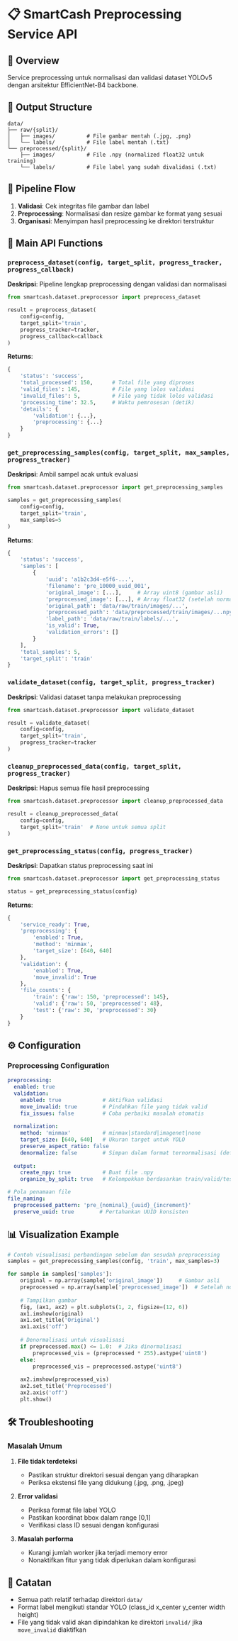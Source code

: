 # 📋 SmartCash Preprocessing Service API

## 🎯 **Overview**
Service preprocessing untuk normalisasi dan validasi dataset YOLOv5 dengan arsitektur EfficientNet-B4 backbone.

## 📁 **Output Structure**
```
data/
├── raw/{split}/
│   ├── images/          # File gambar mentah (.jpg, .png)
│   └── labels/          # File label mentah (.txt)
└── preprocessed/{split}/
    ├── images/          # File .npy (normalized float32 untuk training)
    └── labels/          # File label yang sudah divalidasi (.txt)
```

## 🔄 **Pipeline Flow**
1. **Validasi**: Cek integritas file gambar dan label
2. **Preprocessing**: Normalisasi dan resize gambar ke format yang sesuai
3. **Organisasi**: Menyimpan hasil preprocessing ke direktori terstruktur

## 🚀 **Main API Functions**

### `preprocess_dataset(config, target_split, progress_tracker, progress_callback)`
**Deskripsi**: Pipeline lengkap preprocessing dengan validasi dan normalisasi
```python
from smartcash.dataset.preprocessor import preprocess_dataset

result = preprocess_dataset(
    config=config,
    target_split='train',
    progress_tracker=tracker,
    progress_callback=callback
)
```

**Returns**:
```python
{
    'status': 'success',
    'total_processed': 150,      # Total file yang diproses
    'valid_files': 145,          # File yang lolos validasi
    'invalid_files': 5,          # File yang tidak lolos validasi
    'processing_time': 32.5,     # Waktu pemrosesan (detik)
    'details': {
        'validation': {...},
        'preprocessing': {...}
    }
}
```

### `get_preprocessing_samples(config, target_split, max_samples, progress_tracker)`
**Deskripsi**: Ambil sampel acak untuk evaluasi
```python
from smartcash.dataset.preprocessor import get_preprocessing_samples

samples = get_preprocessing_samples(
    config=config,
    target_split='train',
    max_samples=5
)
```

**Returns**:
```python
{
    'status': 'success',
    'samples': [
        {
            'uuid': 'a1b2c3d4-e5f6-...',
            'filename': 'pre_10000_uuid_001',
            'original_image': [...],     # Array uint8 (gambar asli)
            'preprocessed_image': [...], # Array float32 (setelah normalisasi)
            'original_path': 'data/raw/train/images/...',
            'preprocessed_path': 'data/preprocessed/train/images/...npy',
            'label_path': 'data/raw/train/labels/...',
            'is_valid': True,
            'validation_errors': []
        }
    ],
    'total_samples': 5,
    'target_split': 'train'
}
```

### `validate_dataset(config, target_split, progress_tracker)`
**Deskripsi**: Validasi dataset tanpa melakukan preprocessing
```python
from smartcash.dataset.preprocessor import validate_dataset

result = validate_dataset(
    config=config,
    target_split='train',
    progress_tracker=tracker
)
```

### `cleanup_preprocessed_data(config, target_split, progress_tracker)`
**Deskripsi**: Hapus semua file hasil preprocessing
```python
from smartcash.dataset.preprocessor import cleanup_preprocessed_data

result = cleanup_preprocessed_data(
    config=config,
    target_split='train'  # None untuk semua split
)
```

### `get_preprocessing_status(config, progress_tracker)`
**Deskripsi**: Dapatkan status preprocessing saat ini
```python
from smartcash.dataset.preprocessor import get_preprocessing_status

status = get_preprocessing_status(config)
```

**Returns**:
```python
{
    'service_ready': True,
    'preprocessing': {
        'enabled': True,
        'method': 'minmax',
        'target_size': [640, 640]
    },
    'validation': {
        'enabled': True,
        'move_invalid': True
    },
    'file_counts': {
        'train': {'raw': 150, 'preprocessed': 145},
        'valid': {'raw': 50, 'preprocessed': 48},
        'test': {'raw': 30, 'preprocessed': 30}
    }
}
```

## ⚙️ **Configuration**

### Preprocessing Configuration
```yaml
preprocessing:
  enabled: true
  validation:
    enabled: true             # Aktifkan validasi
    move_invalid: true        # Pindahkan file yang tidak valid
    fix_issues: false         # Coba perbaiki masalah otomatis
    
  normalization:
    method: 'minmax'          # minmax|standard|imagenet|none
    target_size: [640, 640]   # Ukuran target untuk YOLO
    preserve_aspect_ratio: false
    denormalize: false        # Simpan dalam format ternormalisasi (default)
    
  output:
    create_npy: true          # Buat file .npy
    organize_by_split: true   # Kelompokkan berdasarkan train/valid/test

# Pola penamaan file
file_naming:
  preprocessed_pattern: 'pre_{nominal}_{uuid}_{increment}'
  preserve_uuid: true        # Pertahankan UUID konsisten
```

## 📊 **Visualization Example**

```python
# Contoh visualisasi perbandingan sebelum dan sesudah preprocessing
samples = get_preprocessing_samples(config, 'train', max_samples=3)

for sample in samples['samples']:
    original = np.array(sample['original_image'])     # Gambar asli
    preprocessed = np.array(sample['preprocessed_image'])  # Setelah normalisasi
    
    # Tampilkan gambar
    fig, (ax1, ax2) = plt.subplots(1, 2, figsize=(12, 6))
    ax1.imshow(original)
    ax1.set_title('Original')
    ax1.axis('off')
    
    # Denormalisasi untuk visualisasi
    if preprocessed.max() <= 1.0:  # Jika dinormalisasi
        preprocessed_vis = (preprocessed * 255).astype('uint8')
    else:
        preprocessed_vis = preprocessed.astype('uint8')
        
    ax2.imshow(preprocessed_vis)
    ax2.set_title('Preprocessed')
    ax2.axis('off')
    plt.show()
```

## 🛠️ **Troubleshooting**

### Masalah Umum
1. **File tidak terdeteksi**
   - Pastikan struktur direktori sesuai dengan yang diharapkan
   - Periksa ekstensi file yang didukung (.jpg, .png, .jpeg)

2. **Error validasi**
   - Periksa format file label YOLO
   - Pastikan koordinat bbox dalam range [0,1]
   - Verifikasi class ID sesuai dengan konfigurasi

3. **Masalah performa**
   - Kurangi jumlah worker jika terjadi memory error
   - Nonaktifkan fitur yang tidak diperlukan dalam konfigurasi

## 📝 **Catatan**
- Semua path relatif terhadap direktori `data/`
- Format label mengikuti standar YOLO (class_id x_center y_center width height)
- File yang tidak valid akan dipindahkan ke direktori `invalid/` jika `move_invalid` diaktifkan
